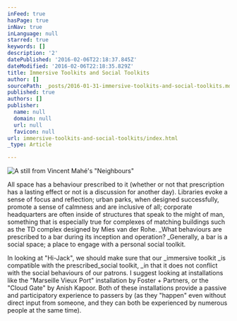 ```yaml
---
inFeed: true
hasPage: true
inNav: true
inLanguage: null
starred: true
keywords: []
description: '2'
datePublished: '2016-02-06T22:18:37.845Z'
dateModified: '2016-02-06T22:18:35.829Z'
title: Immersive Toolkits and Social Toolkits
author: []
sourcePath: _posts/2016-01-31-immersive-toolkits-and-social-toolkits.md
published: true
authors: []
publisher:
  name: null
  domain: null
  url: null
  favicon: null
url: immersive-toolkits-and-social-toolkits/index.html
_type: Article

---
```

![A still from Vincent Mahé's "Neighbours"](https://s3-us-west-2.amazonaws.com/the-grid-img/p/c2b2de4ff9306a37dc28ffedbf0de4d4c10108a9.jpg)

All space has a behaviour prescribed to it (whether or not that prescription has a lasting effect or not is a discussion for another day). Libraries evoke a sense of focus and reflection; urban parks, when designed successfully, promote a sense of calmness and are inclusive of all; corporate headquarters are often inside of structures that speak to the might of man, something that is especially true for complexes of matching buildings such as the TD complex designed by Mies van der Rohe. _What behaviours are prescribed to a bar during its inception and operation? _Generally, a bar is a social space; a place to engage with a personal social toolkit. 

In looking at "Hi-Jack", we should make sure that our _immersive toolkit _is compatible with the prescribed_social toolkit, _in that it does not conflict with the social behaviours of our patrons. I suggest looking at installations like the "Marseille Vieux Port" installation by Foster + Partners, or the "Cloud Gate" by Anish Kapoor. Both of these installations provide a passive and participatory experience to passers by (as they "happen" even without direct input from someone, and they can both be experienced by numerous people at the same time).